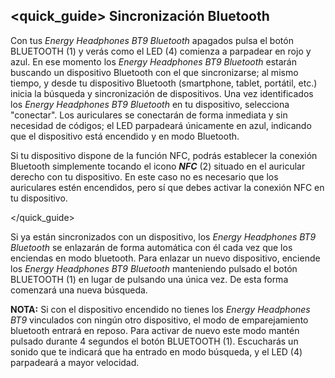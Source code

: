## <quick_guide> Sincronización Bluetooth

Con tus *Energy Headphones BT9 Bluetooth* apagados pulsa el botón BLUETOOTH (1) y verás como el LED (4) comienza a parpadear en rojo y azul. En ese momento los *Energy Headphones BT9 Bluetooth* estarán buscando un dispositivo Bluetooth con el que sincronizarse; al mismo tiempo, y desde tu dispositivo Bluetooth (smartphone, tablet, portátil, etc.) inicia la búsqueda y sincronización de dispositivos. Una vez identificados los *Energy Headphones BT9 Bluetooth* en tu dispositivo, selecciona "conectar". Los auriculares se conectarán de forma inmediata y sin necesidad de códigos; el LED parpadeará únicamente en azul, indicando que el dispositivo está encendido y en modo Bluetooth.

Si tu dispositivo dispone de la función NFC, podrás establecer la conexión Bluetooth simplemente tocando el icono ***NFC*** (2)  situado en el auricular derecho con tu dispositivo. En este caso no es necesario que los auriculares estén encendidos, pero sí que debes activar la conexión NFC en tu dispositivo.

</quick_guide>

Si ya están sincronizados con un dispositivo, los *Energy Headphones BT9 Bluetooth* se enlazarán de forma automática con él cada vez que los enciendas en modo bluetooth. Para enlazar un nuevo dispositivo, enciende los *Energy Headphones BT9 Bluetooth* manteniendo pulsado el botón BLUETOOTH (1) en lugar de pulsando una única vez. De esta forma comenzará una nueva búsqueda.

**NOTA:** Si con el dispositivo encendido no tienes los *Energy Headphones BT9* vinculados con ningún otro dispositivo, el modo de emparejamiento bluetooth entrará en reposo. Para activar de nuevo este modo mantén pulsado durante 4 segundos el botón BLUETOOTH (1). Escucharás un sonido que te indicará que ha entrado en modo búsqueda, y el LED (4) parpadeará a mayor velocidad.
